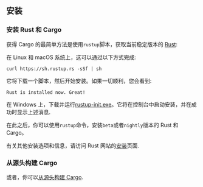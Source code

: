 ## 安装

### 安装 Rust 和 Cargo

获得 Cargo 的最简单方法是使用`rustup`脚本，获取当前稳定版本的 [Rust]:

在 Linux 和 macOS 系统上，这可以通过以下方式完成:

```console
curl https://sh.rustup.rs -sSf | sh
```

它将下载一个脚本，然后开始安装。如果一切顺利，您会看到:

```console
Rust is installed now. Great!
```

在 Windows 上，下载并运行[rustup-init.exe]。它将在控制台中启动安装，并在成功时显示上述消息.

在此之后，你可以使用`rustup`命令，安装`beta`或者`nightly`版本的 Rust 和 Cargo。

有关其他安装选项和信息，请访问 Rust 网站的[安装][install-rust]页面.

### 从源头构建 Cargo

或者，你可以[从源头构建 Cargo][compiling-from-source].

[rust]: https://www.rust-lang.org/
[rustup-init.exe]: https://win.rustup.rs/
[install-rust]: https://www.rust-lang.org/install.md
[compiling-from-source]: https://github.com/rust-lang/cargo#compiling-from-source
